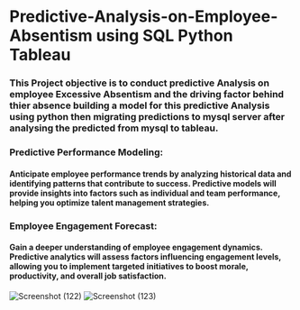 # Predictive-Analysis-on-Employee-Absentism using SQL Python Tableau
### This Project objective is to conduct predictive Analysis on employee Excessive Absentism and the driving factor behind thier absence building a model for this predictive Analysis using python then migrating predictions to mysql server after analysing the predicted from mysql to tableau.

### Predictive Performance Modeling:
#### Anticipate employee performance trends by analyzing historical data and identifying patterns that contribute to success. Predictive models will provide insights into factors such as individual and team performance, helping you optimize talent management strategies.

### Employee Engagement Forecast:
#### Gain a deeper understanding of employee engagement dynamics. Predictive analytics will assess factors influencing engagement levels, allowing you to implement targeted initiatives to boost morale, productivity, and overall job satisfaction.

![Screenshot (122)](https://github.com/rameshkumar359/Predictive-Analysis-on-Employee-Absentism/assets/96288285/ed427677-e3ea-48fe-b07a-5e3adb7d86a5)
![Screenshot (123)](https://github.com/rameshkumar359/Predictive-Analysis-on-Employee-Absentism/assets/96288285/6f9b25db-5ff1-45a5-8774-76fe58eda704)
